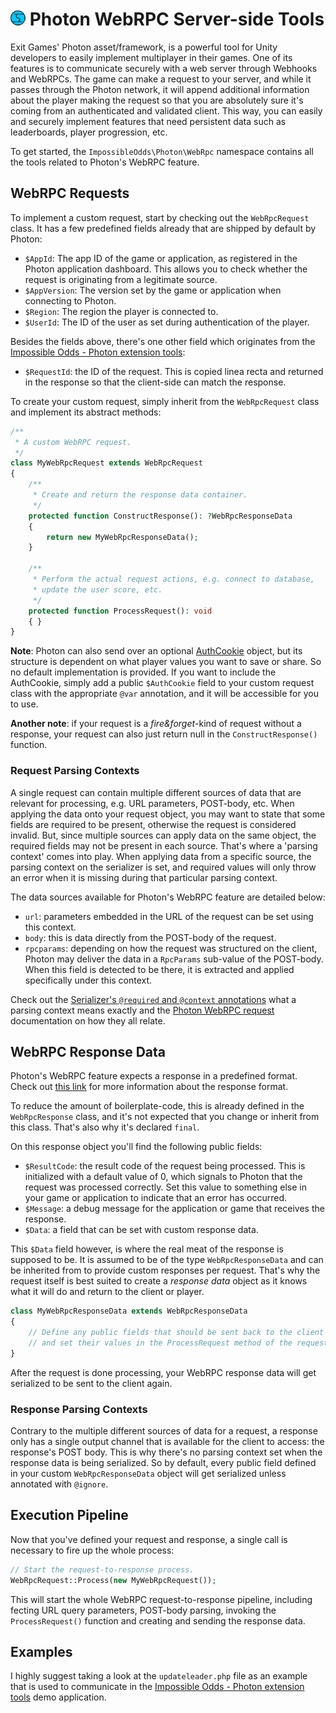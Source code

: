 # ![Impossible Odds Logo][Logo] Photon WebRPC Server-side Tools

Exit Games' Photon asset/framework, is a powerful tool for Unity developers to easily implement multiplayer in their games. One of its features is to communicate securely with a web server through Webhooks and WebRPCs. The game can make a request to your server, and while it passes through the Photon network, it will append additional information about the player making the request so that you are absolutely sure it's coming from an authenticated and validated client. This way, you can easily and securely implement features that need persistent data such as leaderboards, player progression, etc.

To get started, the `ImpossibleOdds\Photon\WebRpc` namespace contains all the tools related to Photon's WebRPC feature.

## WebRPC Requests

To implement a custom request, start by checking out the `WebRpcRequest` class. It has a few predefined fields already that are shipped by default by Photon:

* `$AppId`: The app ID of the game or application, as registered in the Photon application dashboard. This allows you to check whether the request is originating from a legitimate source.
* `$AppVersion`: The version set by the game or application when connecting to Photon.
* `$Region`: The region the player is connected to.
* `$UserId`: The ID of the user as set during authentication of the player.

Besides the fields above, there's one other field which originates from the [Impossible Odds - Photon extension tools][ImpossibleOddsPhotonTools]:

* `$RequestId`: the ID of the request. This is copied linea recta and returned in the response so that the client-side can match the response.

To create your custom request, simply inherit from the `WebRpcRequest` class and implement its abstract methods:

```php
/**
 * A custom WebRPC request.
 */
class MyWebRpcRequest extends WebRpcRequest
{
	/**
	 * Create and return the response data container.
	 */
	protected function ConstructResponse(): ?WebRpcResponseData
	{
		return new MyWebRpcResponseData();
	}

	/**
	 * Perform the actual request actions, e.g. connect to database,
	 * update the user score, etc.
	 */
	protected function ProcessRequest(): void
	{ }
}
```

**Note**: Photon can also send over an optional [AuthCookie][PhotonAuthCookie] object, but its structure is dependent on what player values you want to save or share. So no default implementation is provided. If you want to include the AuthCookie, simply add a public `$AuthCookie` field to your custom request class with the appropriate `@var` annotation, and it will be accessible for you to use.

**Another note**: if your request is a _fire&forget_-kind of request without a response, your request can also just return null in the `ConstructResponse()` function.

### Request Parsing Contexts

A single request can contain multiple different sources of data that are relevant for processing, e.g. URL parameters, POST-body, etc. When applying the data onto your request object, you may want to state that some fields are required to be present, otherwise the request is considered invalid. But, since multiple sources can apply data on the same object, the required fields may not be present in each source. That's where a 'parsing context' comes into play. When applying data from a specific source, the parsing context on the serializer is set, and required values will only throw an error when it is missing during that particular parsing context.

The data sources available for Photon's WebRPC feature are detailed below:

* `url`: parameters embedded in the URL of the request can be set using this context.
* `body`: this is data directly from the POST-body of the request.
* `rpcparams`: depending on how the request was structured on the client, Photon may deliver the data in a `RpcParams` sub-value of the POST-body. When this field is detected to be there, it is extracted and applied specifically under this context.

Check out the [Serializer's `@required` and `@context` annotations][Serializer] what a parsing context means exactly and the [Photon WebRPC request][PhotonWebRPCRequestFormat] documentation on how they all relate.

## WebRPC Response Data

Photon's WebRPC feature expects a response in a predefined format. Check out [this link][PhotonWebRPCResponseFormat] for more information about the response format.

To reduce the amount of boilerplate-code, this is already defined in the `WebRpcResponse` class, and it's not expected that you change or inherit from this class. That's also why it's declared `final`.

On this response object you'll find the following public fields:

* `$ResultCode`: the result code of the request being processed. This is initialized with a default value of 0, which signals to Photon that the request was processed correctly. Set this value to something else in your game or application to indicate that an error has occurred.
* `$Message`: a debug message for the application or game that receives the response.
* `$Data`: a field that can be set with custom response data.

This `$Data` field however, is where the real meat of the response is supposed to be. It is assumed to be of the type `WebRpcResponseData` and can be inherited from to provide custom responses per request. That's why the request itself is best suited to create a _response data_ object as it knows what it will do and return to the client or player.

```php
class MyWebRpcResponseData extends WebRpcResponseData
{
	// Define any public fields that should be sent back to the client here
	// and set their values in the ProcessRequest method of the request object.
}
```

After the request is done processing, your WebRPC response data will get serialized to be sent to the client again.

### Response Parsing Contexts

Contrary to the multiple different sources of data for a request, a response only has a single output channel that is available for the client to access: the response's POST body. This is why there's no parsing context set when the response data is being serialized. So by default, every public field defined in your custom `WebRpcResponseData` object will get serialized unless annotated with `@ignore`.

## Execution Pipeline

Now that you've defined your request and response, a single call is necessary to fire up the whole process:

```php
// Start the request-to-response process.
WebRpcRequest::Process(new MyWebRpcRequest());
```

This will start the whole WebRPC request-to-response pipeline, including fecting URL query parameters, POST-body parsing, invoking the `ProcessRequest()` function and creating and sending the response data.

## Examples

I highly suggest taking a look at the `updateleader.php` file as an example that is used to communicate in the [Impossible Odds - Photon extension tools][ImpossibleOddsPhotonTools] demo application.

[Logo]: ./images/ImpossibleOddsLogo.png
[Serializer]: ./Serializer.md
[ImpossibleOddsPhotonTools]: https://github.com/juniordiscart/ImpossibleOdds-PhotonExtensions
[PhotonWebRPC]: https://doc.photonengine.com/en-us/realtime/current/gameplay/web-extensions/webrpc
[PhotonAuthcookie]: https://doc.photonengine.com/en-US/realtime/current/connection-and-authentication/authentication/custom-authentication
[PhotonWebRPCRequestFormat]: https://doc.photonengine.com/en-us/realtime/current/gameplay/web-extensions/webrpc#request
[PhotonWebRPCResponseFormat]: https://doc.photonengine.com/en-us/realtime/current/gameplay/web-extensions/webrpc#response

